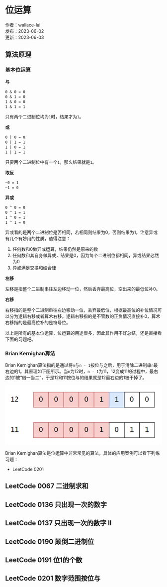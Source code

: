 # 位运算

作者：wallace-lai </br>
发布：2023-06-02 </br>
更新：2023-06-03 </br>

## 算法原理

### 基本位运算
**与**
```
0 & 0 = 0
0 & 1 = 0
1 & 0 = 0
1 & 1 = 1
```
只有两个二进制位均为`1`时，结果才为`1`。

**或**
```
0 | 0 = 0
0 | 1 = 1
1 | 0 = 1
1 | 1 = 1
```
只要两个二进制位中有一个`1`，那么结果就是`1`。

**取反**
```
~0 = 1
~1 = 0
```

**异或**
```
0 ^ 0 = 0
0 ^ 1 = 1
1 ^ 0 = 1
1 ^ 1 = 0
```
异或看的是两个二进制位是否相同，若相同则结果为0，否则结果为1。注意异或有几个有妙用的性质，值得注意：

1. 任何数和0做异或运算，结果仍然是原来的数
2. 任何数和其自身做异或，结果是0，因为每个二进制位都相同，异或结果必然为0
3. 异或满足交换和结合律

**左移**

左移是指整个二进制串往左边移动一位，然后丢弃最高位，空出来的最低位补0。

**右移**

右移指的是整个二进制串往右边移动一位，丢弃最低位，根据最高位的补位情况可以分为逻辑右移或者算术右移。逻辑右移指的是不管数的正负情况直接补0，算术右移指的是最高位补的是符号位。

以上是所有的基本位运算，位运算的用途很多，因此其作用不好总结，还是直接看下面的习题吧。


### Brian Kernighan算法
Brian Kernighan算法指的是通过将`n`与`n - 1`按位与之后，用于清除二进制串`n`最右边的1。其原理如下图所示。当`n`为12时，`n - 1`为11，12变成11的过程中，最右边的1被“借一当二”，于是12和11按位与的结果就是12最右边的1被干掉了。

![Brian Kernighan](../media/images/DataStructureAndAlgorithm/bit-op-0.png)

Brian Kernighan算法是位运算中非常常见的算法，具体的应用案例可以看下列练习题：

- LeetCode 0201

## LeetCode 0067 二进制求和
## LeetCode 0136 只出现一次的数字
## LeetCode 0137 只出现一次的数字 II
## LeetCode 0190 颠倒二进制位
## LeetCode 0191 位1的个数
## LeetCode 0201 数字范围按位与
